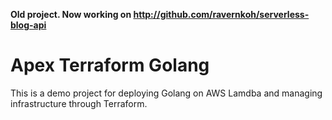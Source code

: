 **Old project. Now working on http://github.com/ravernkoh/serverless-blog-api**

# Apex Terraform Golang
This is a demo project for deploying Golang on AWS Lamdba and managing infrastructure through Terraform.

